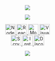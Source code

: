 <p align="center">
<img src="https://cdn.discordapp.com/emojis/1077377363832209459.png"/>
</p>

<p align="center">
<img src="https://readme-typing-svg.herokuapp.com?color=36BCF7FF&center=true&size=22&lines=Desenvolvedor;Tecnologia;Gamer;"/>
</p>
<p align="center">
  <a href="https://nodejs.org/">
        <img alt="NodeJS" height="32" width="32" src="https://res.cloudinary.com/dkfobbwsu/image/upload/v1597534532/node-dot-js.svg"/>
  </a>
  <a href="https://reactjs.org/">
        <img alt="ReactJS" height="32" width="32" src="https://res.cloudinary.com/dkfobbwsu/image/upload/v1597534460/react.svg"/>
  </a>
  <a href="https://mongodb.com/">
    <img alt="MongoDB" height="32" width="32" src="https://www.pngkey.com/png/full/383-3838923_open-mongodb-icon.png"/>
  </a>
  <a href="https://code.visualstudio.com/">
    <img alt="Visual Studio Code" height="32" width="32" src="https://upload.wikimedia.org/wikipedia/commons/4/4b/Visual_Studio_Code_Insiders_1.36_icon.svg" />
  </a>
 <br/>
   <a href="https://scrybabx.cc/">
    <img alt="ScryBabx" heigt="32" width="32" src="https://cdn.discordapp.com/emojis/1077377363832209459.png" />
  </a>
  <a href="https://www.instagram.com/lix.eduzada/">
    <img alt="Instagram" height="32" width="32" src="https://media.discordapp.net/attachments/1098673488111357992/1099040462788120616/instagram.png"/>
  </a>
  <a href="https://discord.com/invite/scrybabx">
    <img alt="Discord" height="32" width="32" src="https://media.discordapp.net/attachments/1098673488111357992/1099040787859255436/image.png"/>
  </a>
 <p align="center">
   <a href="https://spotify-github-profile.vercel.app/api/view.svg?uid=31vwbutl5mfh3jih2w5ykfoueej4">
    <img src="https://spotify-github-profile.vercel.app/api/view.svg?uid=31vwbutl5mfh3jih2w5ykfoueej4&cover_image=true&theme=default&show_offline=false&background_color=121212"/>
   </a>
